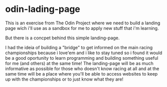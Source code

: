 # odin-lading-page
This is an exercise from The Odin Project where we need to build a landing page wich i'll use as a sandbox for me to apply new stuff that i'm learning.

But there is a concpet behind this simple landing-page. 

I had the ideia of building a "bridge" to get informed on the main racing championships because i love'em and i like to stay tuned so i found it would be a good oportunity to learn programming and building something useful for me (and others) at the same time! The landing-page will be as much informative as possible for those who doesn't know racing at all and at the same time will be a place where you'll be able to access websites to keep up with the championships or to just know what they are!


